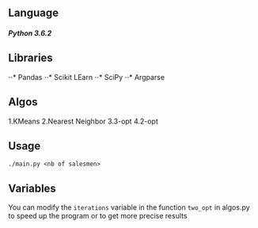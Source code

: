## Language

##### Python 3.6.2

## Libraries

⋅⋅* Pandas
⋅⋅* Scikit LEarn
⋅⋅* SciPy
⋅⋅* Argparse

## Algos

1.KMeans
2.Nearest Neighbor
3.3-opt
4.2-opt

## Usage

```./main.py <nb of salesmen>```

## Variables

You can modify the ```iterations``` variable in the function ```two_opt``` in algos.py to speed up the program or to get more precise results

